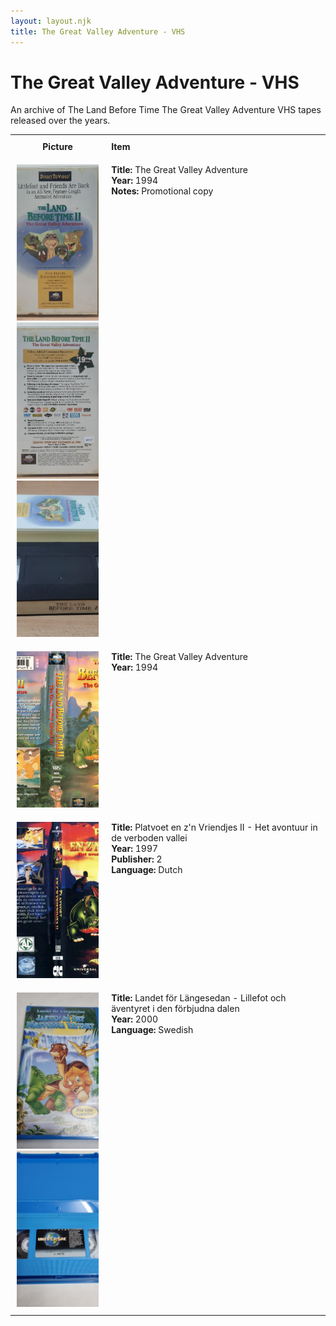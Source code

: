 ```yaml
---
layout: layout.njk
title: The Great Valley Adventure - VHS
---
```


# The Great Valley Adventure - VHS

An archive of The Land Before Time The Great Valley Adventure VHS tapes released over the years.

<div class="table-wrapper">
  <div class="responsive-row">
<table>
  <tr>
    <th style="width:20%; vertical-align:top; padding:10px;">
      <strong>Picture</strong>
    </th>
    <th style="text-align: left; padding:10px;">
      <strong>Item</strong>
    </th>
  </tr>

  <tr>
    <td style="width:30%; text-align: center; vertical-align:top; padding:10px;">
      <a href="/images/media/vhs/2/lbt2-promo.png" data-lightbox="books" data-title="The Great Valley Adventure">
        <div class="img-box">
          <img loading="lazy" src="/images/media/vhs/2/lbt2-promo.png" alt="The Great Valley Adventure" style="height:250px; object-fit:cover;" />
        </div>
      </a>
      <a href="/images/media/vhs/2/lbt2-promo2.png" data-lightbox="books" data-title="The Great Valley Adventure">
        <div class="img-box">
          <img loading="lazy" src="/images/media/vhs/2/lbt2-promo2.png" alt="The Great Valley Adventure" style="height:250px; object-fit:cover;" />
        </div>
      </a>
      <a href="/images/media/vhs/2/lbt2-promo3.png" data-lightbox="books" data-title="The Great Valley Adventure">
        <div class="img-box">
          <img loading="lazy" src="/images/media/vhs/2/lbt2-promo3.png" alt="The Great Valley Adventure" style="height:250px; object-fit:cover;" />
        </div>
      </a>
    </td>
    <td style="vertical-align:top; padding:10px;">
      <strong>Title:</strong> The Great Valley Adventure<br/>
      <strong>Year:</strong> 1994<br/>
      <strong>Notes:</strong> Promotional copy<br/>
    </td>
  </tr>


  <tr>
    <td style="width:30%; text-align: center; vertical-align:top; padding:10px;">
      <a href="/images/media/vhs/2/english.jpg" data-lightbox="books" data-title="The Great Valley Adventure">
        <div class="img-box">
          <img loading="lazy" src="/images/media/vhs/2/english.jpg" alt="The Great Valley Adventure" style="height:250px; object-fit:cover;" />
        </div>
      </a>
    </td>
    <td style="vertical-align:top; padding:10px;">
      <strong>Title:</strong> The Great Valley Adventure<br/>
      <strong>Year:</strong> 1994<br/>
    </td>
  </tr>


<tr>
    <td style="width:30%; text-align: center; vertical-align:top; padding:10px;">
      <a href="/images/media/vhs/2/platvoet-en-zijn-vriendjes-het-avontuur-in-de-verboden-vallei-dvd-nl_orig.jpg" data-lightbox="books" data-title="Platvoet en z'n Vriendjes II - Het avontuur in de verboden vallei">
        <div class="img-box">
          <img loading="lazy" src="/images/media/vhs/2/platvoet-en-zijn-vriendjes-het-avontuur-in-de-verboden-vallei-dvd-nl_orig.jpg" alt="Platvoet en z'n Vriendjes II - Het avontuur in de verboden vallei" style="height:250px; object-fit:cover;" />
        </div>
      </a>
    </td>
    <td style="vertical-align:top; padding:10px;">
      <strong>Title:</strong> Platvoet en z'n Vriendjes II - Het avontuur in de verboden vallei<br/>
      <strong>Year:</strong> 1997<br/>
      <strong>Publisher:</strong> 2<br/>
      <strong>Language:</strong> Dutch<br/>
    </td>
  </tr>

  <tr>
    <td style="width:30%; text-align: center; vertical-align:top; padding:10px;">
      <a href="/images/media/vhs/2/sv22.jpg" data-lightbox="books" data-title="Landet för Längesedan - Lillefot och äventyret i den förbjudna dalen">
        <div class="img-box">
          <img loading="lazy" src="/images/media/vhs/2/sv22.jpg" alt="Landet för Längesedan - Lillefot och äventyret i den förbjudna dalen" style="height:250px; object-fit:cover;" />
        </div>
      </a>
      <a href="/images/media/vhs/2/sv2.jpg" data-lightbox="books" data-title="Landet för Längesedan - Lillefot och äventyret i den förbjudna dalen">
        <div class="img-box">
          <img loading="lazy" src="/images/media/vhs/2/sv2.jpg" alt="Landet för Längesedan - Lillefot och äventyret i den förbjudna dalen" style="height:250px; object-fit:cover;" />
        </div>
      </a>
    </td>
    <td style="vertical-align:top; padding:10px;">
      <strong>Title:</strong> Landet för Längesedan - Lillefot och äventyret i den förbjudna dalen<br/>
      <strong>Year:</strong> 2000<br/>
      <strong>Language:</strong> Swedish<br/>
    </td>
  </tr>


</table>
</div>
</div>
